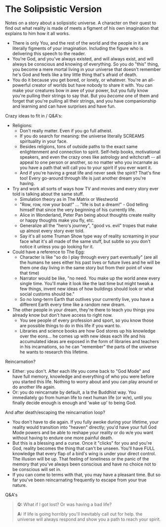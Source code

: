 # The Solipsistic Version

Notes on a story about a solipsistic universe. A character on their quest to
find out what reality is made of meets a figment of his own imagination that
explains to him how it all works.

* There is only You, and the rest of the world and the people in it are
  literally figments of your imagination. Including the figure who is delivering
  this speech to the reader.
* You're God, and you've always existed, and will always exist, and will always
  be conscious and knowing of everything. So you do "this" thing, you become a
  mere mortal living in your universe that doesn't remember he's God and feels
  like a tiny little thing that's afraid of death.
* You do it because you get bored, or lonely, or whatever. You're an all-powerful
  creator of worlds but have nobody to share it with. You can make your creatures
  bow in awe of your power, but you fully know you're pulling their strings to
  say that. But you _become_ one of them and forget that you're pulling all
  their strings, and you have companionship and learning and can have surprises
  and have fun.

Crazy ideas to fit in / Q&A's:

* Religions:
  * Don't really matter. Even if you go full atheist.
  * If you do search for meaning: the universe literally SCREAMS spirituality
    in your face.
  * Besides religions, tons of outside paths to the exact same enlightenment
    and connection to spirit. Self-help books, motivational speakers, and even
    the crazy ones like astrology and witchcraft -- all appeal to one person or
    another, so no matter who you incarnate as you have a path that will call
    you to your spirit if you ever want it.
  * And if you're having a great life and never seek the spirit? That's fine
    too! Every go-around through life is just another dream you're having.
* Try and work all sorts of ways how TV and movies and every story ever told
  is talking about the same stuff.
  * Simulation theory as in The Matrix or Westworld
  * "Row, row, row your boat!" ... "life is but a dream!" - God telling himself
    that since the very beginning of his currently life.
  * Alice in Wonderland, Peter Pan being about thoughts create reality or
    happy thoughts make you fly, etc.
  * Generalize all the "hero's journey", "good vs. evil" tropes that make up
    almost every story ever told.
  * Say it's all some Truman Show type way of reality screaming in your face
    what it's all made of the same stuff, but subtle so you don't notice it
    unless you go looking for it.
* Could have a reference to The Egg:
  * Character is like "so do I play through every part eventually" (are all the
    humans he sees either his past lives or future lives and he will be them one
    day living in the same story but from their point of view that time)
  * Narrator would be like, "no need. You make up the world anew every single
    time. You'll make it look like the last time but might tweak a few things,
    invent new ideas of how buildings should look or what social customs should
    be."
  * So no long-term Earth that outlives your currently live, you have a different
    Earth every time like a random new dream.
* The other people in your dream, they're there to teach you things you already
  know but don't have access to right now.
  * You see people of every profession and sport, so you know those are possible
    things to do in this life if you want to.
  * Libraries and science books are how God stores up his knowledge over the
    eons... he comes up with new ideas each life and his accumulated ideas are
    exposed in the form of libraries and teachers in his incarnations, so he can
    "remember" the parts of the universe he wants to research this lifetime.

Reincarnation?

* Either: you don't. After each life you come back to "God Mode" and have full
  memory, knowledge and everything of who you were before you started this life.
  Nothing to worry about and you can play around or do another life again.
* Or: you do reincarnate by default, a la the Buddhist way. You immediately go
  from human life to next human life (or w/e), until you finally decide enough
  is enough and 'wake up' to being God.

And after death/escaping the reincarnation loop?

* You don't have to die again. If you fully awoke during your lifetime, your
  reality would transition into "heaven" directly; you'd have your full God
  Mode powers and be able to reshape your reality or do w/e you want without
  having to endure one more painful death.
* But this is a blessing and a curse. Once it "clicks" for you and you're God,
  reality becomes the thing that can't be unseen. You'll have FULL knowledge
  that every flap of a bird's wing is under your direct control. The illusion
  will be up. That feeling of loneliness or the panic of the memory that you've
  always been conscious and have no choice not to be conscious will set in.
* If you can come to terms with that, you may have a pleasant time. But so far
  you've been reincarnating frequently to escape from your true nature.

Q&A's

> **Q:** What if I got lost? Or was having a bad life?
>
> **A:** If life is going horribly you'll inevitably call out for help.
> the universe will always respond and show you a path to reach your spirit.
